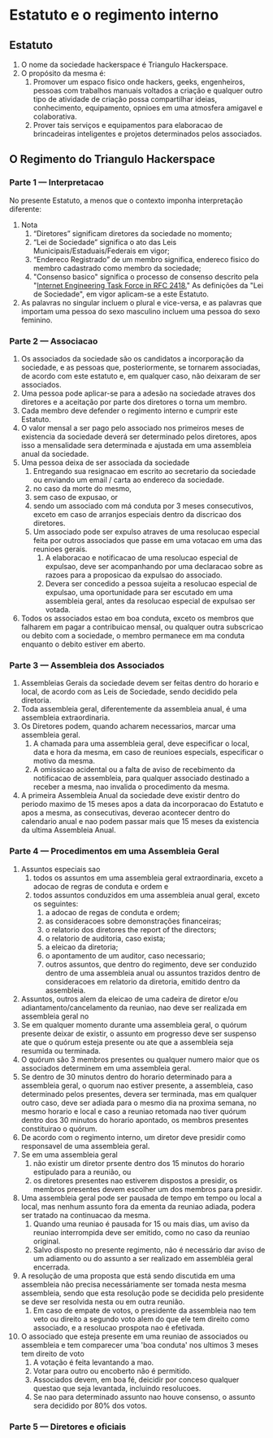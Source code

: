 Estatuto e o regimento interno
===================================

 
## Estatuto
1. O nome da sociedade hackerspace é Triangulo Hackerspace.
2. O propósito da mesma é:
	1. Promover um espaco fisico onde hackers, geeks, engenheiros, pessoas com trabalhos manuais voltados a criação e qualquer outro tipo de atividade de criação possa compartilhar ideias, conhecimento, equipamento, opnioes em uma atmosfera amigavel e colaborativa.
	2. Prover tais serviços e equipamentos para elaboracao de brincadeiras inteligentes e projetos determinados pelos associados.
    
## O Regimento do Triangulo Hackerspace

### Parte 1 — Interpretacao
No presente Estatuto, a menos que o contexto imponha interpretação diferente:

1. Nota
	1. “Diretores” significam diretores da sociedade no momento;
	2. “Lei de Sociedade” significa o ato das Leis Municipais/Estaduais/Federais em vigor;
	3. “Endereco Registrado” de um membro significa, endereco fisico do membro cadastrado como membro da sociedade;
    4. "Consenso basico" significa o processo de consenso descrito pela "[Internet Engineering Task Force in RFC 2418.](http://www.ietf.org/rfc/rfc2418.txt)"
	As definições da "Lei de Sociedade", em vigor aplicam-se a este Estatuto.
2.	As palavras no singular incluem o plural e vice-versa, e as palavras que importam uma pessoa do sexo masculino incluem uma pessoa do sexo feminino.

### Parte 2 — Associacao
1. Os associados da sociedade são os candidatos a incorporação da sociedade, e as pessoas que, posteriormente, se tornarem associadas, de acordo com este estatuto e, em qualquer caso, não deixaram de ser associados.
2. Uma pessoa pode aplicar-se para a adesão na sociedade atraves dos diretores e a aceitação por parte dos diretores o torna um membro.
3. Cada membro deve defender o regimento interno e cumprir este Estatuto.
4. O valor mensal a ser pago pelo associado nos primeiros meses de existencia da sociedade deverá ser determinado pelos diretores, apos isso a mensalidade sera determinada e ajustada em uma assembleia anual da sociedade. 
5. Uma pessoa deixa de ser associada da sociedade
	1. Entregando sua resignacao em escrito ao secretario da sociedade ou enviando um email / carta ao endereco da sociedade. 
	2. no caso da morte do mesmo,
	3. sem caso de expusao, or
	4. sendo um associado com má conduta por 3 meses consecutivos, exceto em caso de arranjos especiais dentro da discricao dos diretores.
	5. Um associado pode ser expulso atraves de uma resolucao especial feita por outros associados que passe em uma votacao em uma das reunioes gerais.
		1. A elaboracao e notificacao de uma resolucao especial de expulsao, deve ser acompanhando por uma declaracao sobre as razoes para a proposicao da expulsao do associado. 
		2. Devera ser concedido a pessoa sujeita a resolucao especial de expulsao, uma oportunidade para ser escutado em uma assembleia geral, antes da resolucao especial de expulsao ser votada.
6. Todos os associados estao em boa conduta, exceto os membros que falharem em pagar a contribuicao mensal, ou qualquer outra subscricao ou debito com a sociedade, o membro permanece em ma conduta enquanto o debito estiver em aberto.

### Parte 3 — Assembleia dos Associados
1. Assembleias Gerais da sociedade devem ser feitas dentro do horario e local, de acordo com as Leis de Sociedade, sendo decidido pela diretoria.
2. Toda assembleia geral, diferentemente da assembleia anual, é uma assembleia extraordinaria.
3. Os Diretores podem, quando acharem necessarios, marcar uma assembleia geral.
	1. A chamada para uma assembleia geral, deve especificar o local, data e hora da mesma, em caso de reunioes especials, especificar o motivo da mesma.
	2. A omissicao acidental ou a falta de aviso de recebimento da notificacao de assembleia, para qualquer associado destinado a receber a mesma, nao invalida o procedimento da mesma. 
4. A primeira Assembleia Anual da sociedade deve existir dentro do periodo maximo de 15 meses apos a data da incorporacao do Estatuto e apos a mesma, as consecutivas, deverao acontecer dentro do calendario anual e nao podem passar mais que 15 meses da existencia da ultima Assembleia Anual.

### Parte 4 — Procedimentos em uma Assembleia Geral
1. Assuntos especiais sao
	1. todos os assuntos em uma assembleia geral extraordinaria, exceto a adocao de regras de conduta e ordem e 
	2.	todos assuntos conduzidos em uma assembleia anual geral, exceto os seguintes:
		1. a adocao de regas de conduta e ordem;
		2. as consideracoes sobre demonstrações financeiras;
		3. o relatorio dos diretores 
        the report of the directors;
		4. o relatorio de auditoria, caso exista;
		5. a eleicao da diretoria;
		6. o apontamento de um auditor, caso necessario;
		7. outros assuntos, que dentro do regimento, deve ser conduzido dentro de uma assembleia anual ou assuntos trazidos dentro de consideracoes em relatorio da diretoria, emitido dentro da assembleia.
2. Assuntos, outros alem da eleicao de uma cadeira de diretor e/ou adiantamento/cancelamento da reuniao, nao deve ser realizada em assembleia geral no 
3. Se em qualquer momento durante uma assembleia geral, o quórum presente deixar de existir, o assunto em progresso deve ser suspenso ate que o quórum esteja presente ou ate que a assembleia seja resumida ou terminada.
4. O quórum são 3 membros presentes ou qualquer numero maior que os associados determinem em uma assembleia geral.
5. Se dentro de 30 minutos dentro do horario determinado para a assembleia geral, o quorum nao estiver presente, a assembleia, caso determinado pelos presentes, devera ser terminada, mas em qualquer outro caso, deve ser adiada para o mesmo dia na proxima semana, no mesmo horario e local e caso a reuniao retomada nao tiver quórum dentro dos 30 minutos do horario apontado, os membros presentes constituirao o quórum.
6. De acordo com o regimento interno, um diretor deve presidir como responsavel de uma assembleia geral.
7. Se em uma assembleia geral
	1. não existir um diretor prsente dentro dos 15 minutos do horario estipulado para a reunião, ou 
    2. os diretores presentes nao estiverem dispostos a presidir, os membros presentes devem escolher um dos membros para presidir. 
8. Uma assembleia geral pode ser pausada de tempo em tempo ou local a local, mas nenhum assunto fora da ementa da reuniao adiada, podera ser tratado na continuacao da mesma.
	1. Quando uma reuniao é pausada for 15 ou mais dias, um aviso da reuniao interrompida deve ser emitido, como no caso da reuniao original.
	2. Salvo disposto no presente regimento, não é necessário dar aviso de um adiamento ou do assunto a ser realizado em assembléia geral encerrada. 
9. A resolução de uma proposta que está sendo discutida em uma assembleia não precisa necessáriamente ser tomada nesta mesma assembleia, sendo que esta resolução pode se decidida pelo presidente se deve ser resolvida nesta ou em outra reunião.
	1. Em caso de empate de votos, o presidente da assembleia nao tem veto ou direito a segundo voto alem do que ele tem direito como associado, e a resolucao prospota nao é efetivada.
10. O associado que esteja presente em uma reuniao de associados ou assembleia e tem comparecer uma 'boa conduta' nos ultimos 3 meses tem direito de voto 
	1. A votação é feita levantando a mao.
	2. Votar para outro ou encoberto não é permitido.
	3. Associados devem, em boa fé, deicidir por conceso qualquer questao que seja levantada, incluindo resolucoes.
	4. Se nao para determinado assunto nao houve consenso, o assunto sera decidido por 80% dos votos.
    
### Parte 5 — Diretores e oficiais

